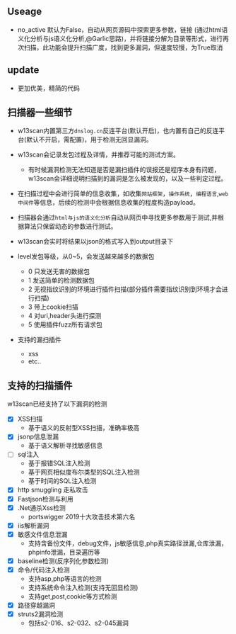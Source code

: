 
## Useage

- no_active 默认为False，自动从网页源码中探索更多参数，链接 (通过html语义化分析与js语义化分析,@Garlic思路)，并将链接分解为目录等形式，进行再次扫描，此功能会提升扫描广度，找到更多漏洞，但速度较慢，为True取消

## update
- 更加优美，精简的代码

## 扫描器一些细节
- w13scan内置第三方`dnslog.cn`反连平台(默认开启)，也内置有自己的反连平台(默认不开启，需配置)，用于检测无回显漏洞。
- w13scan会记录发包过程及详情，并推荐可能的测试方案。
    - 有时候漏洞检测无法知道是否是漏扫插件的误报还是程序本身有问题，w13scan会详细说明扫描到的漏洞是怎么被发现的，以及一些判定过程。
- 在扫描过程中会进行简单的信息收集，如收集`网站框架`，`操作系统`，`编程语言`,`web中间件`等信息，后续的检测中会根据信息收集的程度构造payload。
- 扫描器会通过`html与js的语义化分析`自动从网页中寻找更多参数用于测试,并根据算法只保留动态的参数进行测试。
- w13scan会实时将结果以json的格式写入到output目录下
- level发包等级，从0~5，会发送越来越多的数据包
    - 0 只发送无害的数据包
    - 1 发送简单的检测数据包
    - 2 无视指纹识别的环境进行插件扫描(部分插件需要指纹识别到环境才会进行扫描)
    - 3 带上cookie扫描
    - 4 对uri,header头进行探测 
    - 5 使用插件fuzz所有请求包

- 支持的漏扫插件
    - xss
    - etc..

## 支持的扫描插件
w13scan已经支持了以下漏洞的检测

- [x] XSS扫描
    - 基于语义的反射型XSS扫描，准确率极高
- [x] jsonp信息泄漏
    - 基于语义解析寻找敏感信息
- [ ] sql注入
    - 基于报错SQL注入检测
    - 基于网页相似度布尔类型的SQL注入检测
    - 基于时间的SQL注入检测
- [x] http smuggling 走私攻击
- [x] Fastjson检测与利用
- [x] .Net通杀Xss检测
    - portswigger 2019十大攻击技术第六名
- [x] iis解析漏洞
- [x] 敏感文件信息泄漏
    - 支持含备份文件，debug文件，js敏感信息,php真实路径泄漏,仓库泄漏，phpinfo泄漏，目录遍历等
- [x] baseline检测(反序列化参数检测)
- [x] 命令/代码注入检测
    - 支持asp,php等语言的检测
    - 支持系统命令注入检测(支持无回显检测)
    - 支持get,post,cookie等方式检测
- [x] 路径穿越漏洞
- [x] struts2漏洞检测
    - 包括s2-016、s2-032、s2-045漏洞